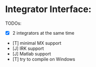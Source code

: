 Integrator Interface:
=============

TODOs:
- [X] 2 integrators at the same time
- [T] minimal MX support
- [J] IRK support
- [J] Matlab support
- [T] try to compile on Windows
